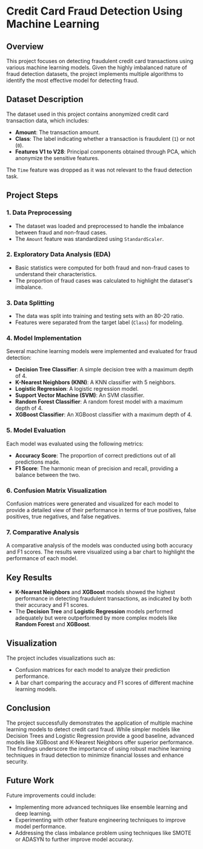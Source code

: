 # Credit Card Fraud Detection Using Machine Learning

## Overview

This project focuses on detecting fraudulent credit card transactions using various machine learning models. Given the highly imbalanced nature of fraud detection datasets, the project implements multiple algorithms to identify the most effective model for detecting fraud.

## Dataset Description

The dataset used in this project contains anonymized credit card transaction data, which includes:

- **Amount**: The transaction amount.
- **Class**: The label indicating whether a transaction is fraudulent (`1`) or not (`0`).
- **Features V1 to V28**: Principal components obtained through PCA, which anonymize the sensitive features.

The `Time` feature was dropped as it was not relevant to the fraud detection task.

## Project Steps

### 1. Data Preprocessing
- The dataset was loaded and preprocessed to handle the imbalance between fraud and non-fraud cases.
- The `Amount` feature was standardized using `StandardScaler`.

### 2. Exploratory Data Analysis (EDA)
- Basic statistics were computed for both fraud and non-fraud cases to understand their characteristics.
- The proportion of fraud cases was calculated to highlight the dataset's imbalance.

### 3. Data Splitting
- The data was split into training and testing sets with an 80-20 ratio.
- Features were separated from the target label (`Class`) for modeling.

### 4. Model Implementation
Several machine learning models were implemented and evaluated for fraud detection:

- **Decision Tree Classifier**: A simple decision tree with a maximum depth of 4.
- **K-Nearest Neighbors (KNN)**: A KNN classifier with 5 neighbors.
- **Logistic Regression**: A logistic regression model.
- **Support Vector Machine (SVM)**: An SVM classifier.
- **Random Forest Classifier**: A random forest model with a maximum depth of 4.
- **XGBoost Classifier**: An XGBoost classifier with a maximum depth of 4.

### 5. Model Evaluation
Each model was evaluated using the following metrics:

- **Accuracy Score**: The proportion of correct predictions out of all predictions made.
- **F1 Score**: The harmonic mean of precision and recall, providing a balance between the two.

### 6. Confusion Matrix Visualization
Confusion matrices were generated and visualized for each model to provide a detailed view of their performance in terms of true positives, false positives, true negatives, and false negatives.

### 7. Comparative Analysis
A comparative analysis of the models was conducted using both accuracy and F1 scores. The results were visualized using a bar chart to highlight the performance of each model.

## Key Results

- **K-Nearest Neighbors** and **XGBoost** models showed the highest performance in detecting fraudulent transactions, as indicated by both their accuracy and F1 scores.
- The **Decision Tree** and **Logistic Regression** models performed adequately but were outperformed by more complex models like **Random Forest** and **XGBoost**.

## Visualization

The project includes visualizations such as:

- Confusion matrices for each model to analyze their prediction performance.
- A bar chart comparing the accuracy and F1 scores of different machine learning models.

## Conclusion

The project successfully demonstrates the application of multiple machine learning models to detect credit card fraud. While simpler models like Decision Trees and Logistic Regression provide a good baseline, advanced models like XGBoost and K-Nearest Neighbors offer superior performance. The findings underscore the importance of using robust machine learning techniques in fraud detection to minimize financial losses and enhance security.

## Future Work

Future improvements could include:

- Implementing more advanced techniques like ensemble learning and deep learning.
- Experimenting with other feature engineering techniques to improve model performance.
- Addressing the class imbalance problem using techniques like SMOTE or ADASYN to further improve model accuracy.
